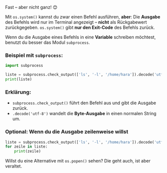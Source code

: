 Fast – aber nicht ganz! 😊

Mit `os.system()` kannst du zwar einen Befehl ausführen, **aber**: Die **Ausgabe** des Befehls wird nur im Terminal angezeigt – **nicht** als Rückgabewert zurückgegeben. `os.system()` gibt **nur den Exit-Code** des Befehls zurück.

Wenn du die Ausgabe eines Befehls in eine **Variable** schreiben möchtest, benutzt du besser das Modul `subprocess`.

### Beispiel mit `subprocess`:
```python
import subprocess

liste = subprocess.check_output(['ls', '-l', '/home/hara']).decode('utf-8')
print(liste)
```

### Erklärung:
- `subprocess.check_output()` führt den Befehl aus und gibt die Ausgabe zurück.
- `.decode('utf-8')` wandelt die **Byte-Ausgabe** in einen normalen String um.

### Optional: Wenn du die Ausgabe zeilenweise willst
```python
liste = subprocess.check_output(['ls', '-l', '/home/hara']).decode('utf-8').splitlines()
for zeile in liste:
    print(zeile)
```

Willst du eine Alternative mit `os.popen()` sehen? Die geht auch, ist aber veraltet.
